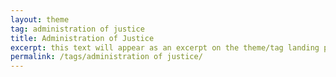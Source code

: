 ```yaml
---
layout: theme
tag: administration of justice
title: Administration of Justice
excerpt: this text will appear as an excerpt on the theme/tag landing page
permalink: /tags/administration of justice/
---
```

